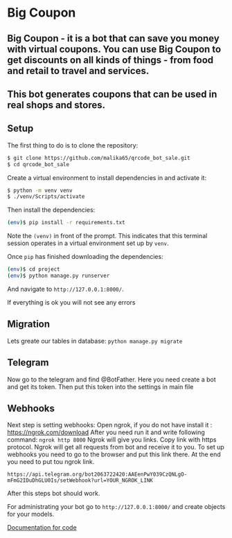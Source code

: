 # Big Coupon

## Big Coupon - it is a bot that can save you money with virtual coupons. You can use Big Coupon to get discounts on all kinds of things - from food and retail to travel and services.

## This bot generates coupons that can be used in real shops and stores.

## Setup

The first thing to do is to clone the repository:

```sh
$ git clone https://github.com/malika65/qrcode_bot_sale.git
$ cd qrcode_bot_sale
```

Create a virtual environment to install dependencies in and activate it:

```sh
$ python -m venv venv
$ ./venv/Scripts/activate
```

Then install the dependencies:

```sh
(env)$ pip install -r requirements.txt
```

Note the `(venv)` in front of the prompt. This indicates that this terminal
session operates in a virtual environment set up by `venv`.

Once `pip` has finished downloading the dependencies:
```sh
(env)$ cd project
(env)$ python manage.py runserver
```

And navigate to `http://127.0.0.1:8000/`.

If everything is ok you will not see any errors

## Migration

Lets greate our tables in database:
        `python manage.py migrate`

## Telegram

Now go to the telegram and find @BotFather. Here you need create a bot and get its token. Then put this token into the settings in main file


## Webhooks

Next step is setting webhooks:
    Open ngrok, if you do not have install it : https://ngrok.com/download
    After you need run it and write following command:
                     `ngrok http 8000`
    Ngrok will give you links. Copy link with https protocol. Ngrok will get all requests from bot and receive it to you.
    To set up webhooks you need to go to the browser and put this link there. At the end you need to put tou ngrok link.
     
    https://api.telegram.org/bot2063722420:AAEenPwY039CzQNLgO-mFmG2IDuDhGLU0Is/setWebhook?url=YOUR_NGROK_LINK

After this steps bot should work.

For administrating your bot go to  `http://127.0.0.1:8000/` and create objects for your models.

[Documentation for code](https://github.com/malika65/qrcode_bot_sale/tree/master/documentation)